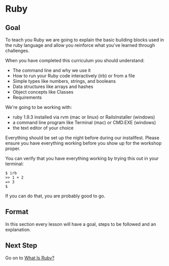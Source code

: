 # Ruby

## Goal

To teach you Ruby we are going to explain the basic building blocks used in the ruby language and allow you reinforce what you've learned through challenges.

When you have completed this curriculum you should understand:

- The command line and why we use it
- How to run your Ruby code interactively (irb) or from a file
- Simple types like numbers, strings, and booleans
- Data structures like arrays and hashes
- Object concepts like Classes
- Requirements

We're going to be working with:

- ruby 1.9.3 installed via rvm (mac or linux) or RailsInstaller (windows)
- a command line program like Terminal (mac) or CMD.EXE (windows)
- the text editor of your choice

Everything should be set up the night before during our installfest. Please ensure you have everything working before you show up for the workshop proper.

You can verify that you have everything working by trying this out in your terminal:

```
$ irb
>> 1 + 2
=> 3
$
```

If you can do that, you are probably good to go.

## Format

In this section every lesson will have a goal, steps to be followed and an explanation.

## Next Step
Go on to [What Is Ruby?](what_is_ruby)